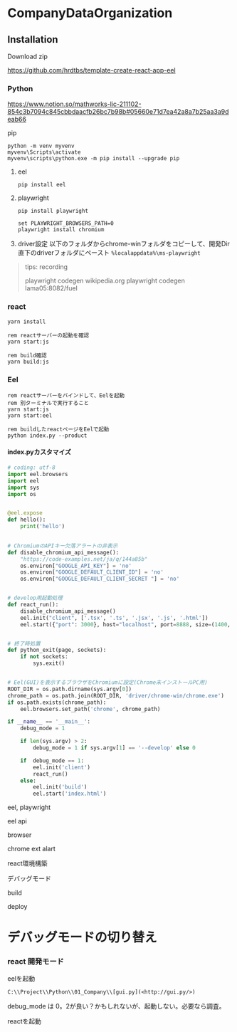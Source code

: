 # CompanyDataOrganization



## Installation



Download zip

https://github.com/hrdtbs/template-create-react-app-eel



### Python

https://www.notion.so/mathworks-lic-211102-854c3b7094c845cbbdaacfb26bc7b98b#05660e71d7ea42a8a7b25aa3a9deab66

pip

```shell
python -m venv myvenv
myvenv\Scripts\activate
myvenv\scripts\python.exe -m pip install --upgrade pip
```



1. eel
   ```shell
   pip install eel
   ```

   

2. playwright
    ```shell
    pip install playwright
    
    set PLAYWRIGHT_BROWSERS_PATH=0  
    playwright install chromium  
    ```

    

3. driver設定
    以下のフォルダからchrome-winフォルダをコピーして、開発Dir直下のdriverフォルダにペースト
    `%localappdata%\ms-playwright`

    

> tips: recording
>
> playwright codegen wikipedia.org
> playwright codegen lama05:8082/fuel



### react

```shell
yarn install

rem reactサーバーの起動を確認
yarn start:js

rem build確認
yarn build:js
```



### Eel

```shell
rem reactサーバーをバインドして、Eelを起動
rem 別ターミナルで実行すること
yarn start:js
yarn start:eel

rem buildしたreactページをEelで起動
python index.py --product
```



#### index.pyカスタマイズ
```python
# coding: utf-8
import eel.browsers
import eel
import sys
import os


@eel.expose
def hello():
    print('hello')
    

# ChromiumのAPIキー欠落アラートの非表示
def disable_chromium_api_message():
    "https://code-examples.net/ja/q/144a85b"
    os.environ["GOOGLE_API_KEY"] = 'no'
    os.environ["GOOGLE_DEFAULT_CLIENT_ID"] = 'no'
    os.environ["GOOGLE_DEFAULT_CLIENT_SECRET "] = 'no'


# develop用起動処理
def react_run():
    disable_chromium_api_message()
    eel.init("client", ['.tsx', '.ts', '.jsx', '.js', '.html'])
    eel.start({"port": 3000}, host="localhost", port=8888, size=(1400, 850), position=(200, 200), close_callback=python_exit)


# 終了時処置
def python_exit(page, sockets):
    if not sockets:
        sys.exit()


# Eel(GUI)を表示するブラウザをChromiumに設定(Chrome未インストールPC用)
ROOT_DIR = os.path.dirname(sys.argv[0])
chrome_path = os.path.join(ROOT_DIR, 'driver/chrome-win/chrome.exe')
if os.path.exists(chrome_path):
    eel.browsers.set_path('chrome', chrome_path)

if __name__ == '__main__':
    debug_mode = 1

    if len(sys.argv) > 2:
        debug_mode = 1 if sys.argv[1] == '--develop' else 0

    if  debug_mode == 1:
        eel.init('client')
        react_run()
    else:
        eel.init('build')
        eel.start('index.html')

```

















eel, playwright

eel api

browser

chrome ext alart

react環境構築

デバッグモード

build

deploy







# デバッグモードの切り替え

### react 開発モード

eelを起動

```
C:\\Project\\Python\\01_Company\\[gui.py](<http://gui.py/>)
```

debug_mode は 0。2が良い？かもしれないが、起動しない。必要なら調査。

reactを起動